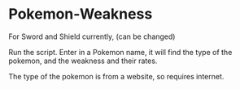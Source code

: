 # Pokemon-Weakness
For Sword and Shield currently, (can be changed)

Run the script. Enter in a Pokemon name, it will find the type of the pokemon, and the weakness and their rates. 

The type of the pokemon is from a website, so requires internet.
